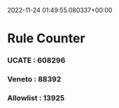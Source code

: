 2022-11-24 01:49:55.080337+00:00
# Rule Counter 
 ### UCATE : 608296

 ### Veneto : 88392

 ### Allowlist : 13925
